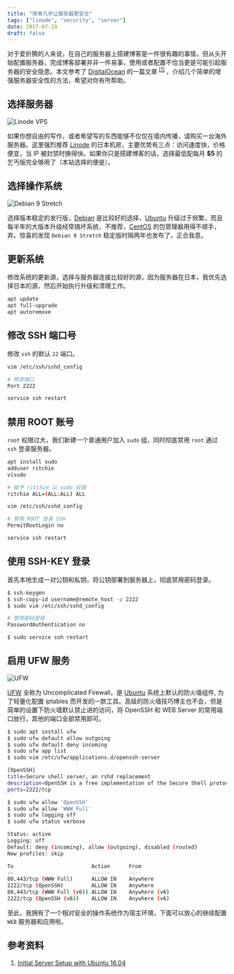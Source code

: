 ```yaml
---
title: "简单几步让服务器更安全"
tags: ["linode", "security", "server"]
date: 2017-07-19
draft: false
---
```


对于爱折腾的人来说，在自己的服务器上搭建博客是一件很有趣的事情，但从头开始配置服务器，完成博客部署并非一件易事，使用或者配置不恰当更是可能引起服务器的安全隐患。本文参考了 [DigitalOcean](https://www.digitalocean.com/) 的一篇文章 <sup>[[1]](#ref01) </sup>，介绍几个简单的增强服务器安全性的方法，希望对你有所帮助。

<!--more-->

## 选择服务器

![Linode VPS](/media/posts/make-server-secure/01.jpg)

如果你想自由的写作，或者希望写的东西能够不仅仅在墙内传播，请购买一台海外服务器。这里强烈推荐 [Linode](https://www.linode.com/?r=b16765dc2f06d3cdc0d543d33ae1bf592a0315da) 的日本机房，主要优势有三点：访问速度快，价格便宜，当 IP 被封禁时换得快。如果你只是搭建博客的话，选择最低配每月 **$5** 的乞丐版完全够用了（本站选择的便是）。

## 选择操作系统

![Debian 9 Stretch](/media/posts/make-server-secure/02.jpg)

选择版本稳定的发行版，[Debian](https://www.debian.org/index.zh-cn.html) 是比较好的选择，[Ubuntu](http://cn.ubuntu.com/) 升级过于频繁，而且每半年的大版本升级经常搞坏系统，不推荐，[CentOS](https://www.centos.org/) 的包管理器用得不顺手，弃。惊喜的发现 `Debian 9 Stretch` 稳定版时隔两年也发布了，正合我意。

## 更新系统

修改系统的更新源，选择与服务器连接比较好的源，因为服务器在日本，我优先选择日本的源，然后开始执行升级和清理工作。

```bash
apt update
apt full-upgrade
apt autoremove
```

## 修改 SSH 端口号

修改 `ssh` 的默认 `22` 端口。

```bash
vim /etc/ssh/sshd_config

# 修改端口
Port 2222

service ssh restart
```

## 禁用 ROOT 账号

`root` 权限过大，我们新建一个普通用户加入 `sudo` 组，同时彻底禁用 `root` 通过 `ssh` 登录服务器。

```bash
apt install sudo
adduser ritchie
visudo

# 赋予 ritchie 以 sudo 权限
ritchie ALL=(ALL:ALL) ALL

vim /etc/ssh/sshd_config

# 禁用 ROOT 登录 SSH
PermitRootLogin no

service ssh restart
```

## 使用 SSH-KEY 登录

首先本地生成一对公钥和私钥，将公钥部署到服务器上，彻底禁用密码登录。

```bash
$ ssh-keygen
$ ssh-copy-id username@remote_host -p 2222
$ sudo vim /etc/ssh/sshd_config

# 禁用密码登录
PasswordAuthentication no

$ sudo service ssh restart
```

## 启用 UFW 服务

![UFW](/media/posts/make-server-secure/03.jpg)

[UFW](https://zh.wikipedia.org/wiki/Uncomplicated_Firewall) 全称为 Uncomplicated Firewall，是 [Ubuntu](http://cn.ubuntu.com/) 系统上默认的防火墙组件, 为了轻量化配置 iptables 而开发的一款工具。高级的防火墙技巧博主也不会，但是简单的设置下防火墙默认禁止进的访问，将 OpenSSH 和 WEB Server 的常用端口放行，其他的端口全部禁用即可。

```bash
$ sudo apt install ufw
$ sudo ufw default allow outgoing
$ sudo ufw default deny incoming
$ sudo ufw app list
$ sudo vim /etc/ufw/applications.d/openssh-server

[OpenSSH]
title=Secure shell server, an rshd replacement
description=OpenSSH is a free implementation of the Secure Shell protocol.
ports=2222/tcp

$ sudo ufw allow 'OpenSSH'
$ sudo ufw allow 'WWW Full'
$ sudo ufw logging off
$ sudo ufw status verbose

Status: active
Logging: off
Default: deny (incoming), allow (outgoing), disabled (routed)
New profiles: skip

To                         Action      From
--                         ------      ----
80,443/tcp (WWW Full)      ALLOW IN    Anywhere
2222/tcp (OpenSSH)         ALLOW IN    Anywhere
80,443/tcp (WWW Full (v6)) ALLOW IN    Anywhere (v6)
2222/tcp (OpenSSH (v6))    ALLOW IN    Anywhere (v6)
```

至此，我拥有了一个相对安全的操作系统作为宿主环境，下面可以放心的继续配置 `WEB` 服务器和应用啦。

## 参考资料

1. <a id="ref01">[Initial Server Setup with Ubuntu 16.04](https://www.digitalocean.com/community/tutorials/initial-server-setup-with-ubuntu-16-04)</a>
